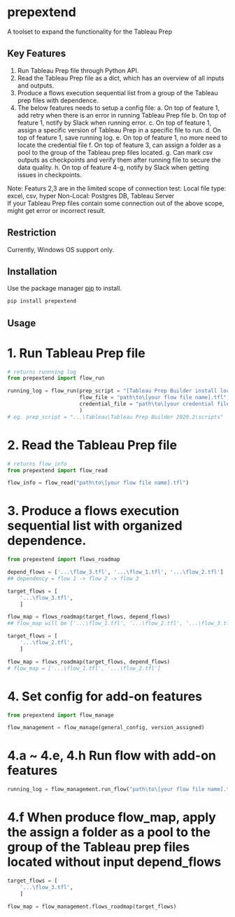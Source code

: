 # prepextend
A toolset to expand the functionality for the Tableau Prep

## Key Features
1. Run Tableau Prep file through Python API.
2. Read the Tableau Prep file as a dict, which has an overview of all inputs and outputs.
3. Produce a flows execution sequential list from a group of the Tableau prep files with dependence.
4. The below features needs to setup a config file:
   a. On top of feature 1, add retry when there is an error in running Tableau Prep file
   b. On top of feature 1, notify by Slack when running error.
   c. On top of feature 1, assign a specific version of Tableau Prep in a specific file to run.
   d. On top of feature 1, save running log.
   e. On top of feature 1, no more need to locate the credential file
   f. On top of feature 3, can assign a folder as a pool to the group of the Tableau prep files located.
   g. Can mark csv outputs as checkpoints and verify them after running file to secure the data quality.
   h. On top of feature 4-g, notify by Slack when getting issues in checkpoints.
	
Note: Featurs 2,3 are in the limited scope of connection test: 
	  Local file type: excel, csv, hyper
	  Non-Local: Postgres DB, Tableau Server  
	  If your Tableau Prep files contain some connection out of the above scope, might get error or incorrect result.

## Restriction
Currently, Windows OS support only.

## Installation

Use the package manager [pip](https://pip.pypa.io/en/stable/) to install.

```bash
pip install prepextend
```

## Usage

# 1. Run Tableau Prep file

```python
# returns runnning log 
from prepextend import flow_run

running_log = flow_run(prep_script = "[Tableau Prep Builder install location]\Tableau Prep Builder <version>\scripts",
                       flow_file = "path\to\[your flow file name].tfl", 
                       credential_file = "path\to\[your credential file name].json"
                       )
# eg. prep_script = "...\Tableau\Tableau Prep Builder 2020.2\scripts"
```

# 2. Read the Tableau Prep file
```python
# returns flow_info 
from prepextend import flow_read

flow_info = flow_read("path\to\[your flow file name].tfl")
```

# 3. Produce a flows execution sequential list with organized dependence.
```python
from prepextend import flows_roadmap

depend_flows = ['...\flow_3.tfl', '...\flow_1.tfl', '...\flow_2.tfl']
## dependency = flow 1 -> flow 2 -> flow 3

target_flows = [
    '...\flow_3.tfl',
    ]

flow_map = flows_roadmap(target_flows, depend_flows)
## flow_map will be ['...\flow_1.tfl', '...\flow_2.tfl', '...\flow_3.tfl']

target_flows = [
    '...\flow_2.tfl',
    ]

flow_map = flows_roadmap(target_flows, depend_flows)
# flow_map = ['...\flow_1.tfl', '...\flow_2.tfl']
```

# 4. Set config for add-on features
```python
from prepextend import flow_manage

flow_management = flow_manage(general_config, version_assigned)
```

# 4.a ~ 4.e, 4.h Run flow with add-on features
```python
running_log = flow_management.run_flow("path\to\[your flow file name].tfl")
```

# 4.f When produce flow_map, apply the assign a folder as a pool to the group of the Tableau prep files located without input depend_flows
```python
target_flows = [
    '...\flow_3.tfl',
    ]

flow_map = flow_management.flows_roadmap(target_flows)
```